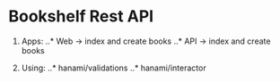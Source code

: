 # Bookshelf Rest API

1. Apps:
..* Web -> index and create books
..* API -> index and create books

2. Using:
..* hanami/validations
..* hanami/interactor
